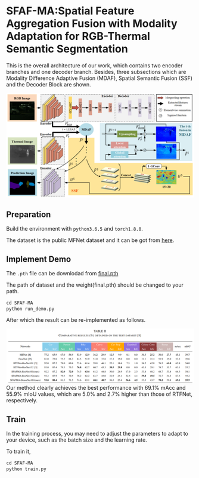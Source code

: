 # SFAF-MA:Spatial Feature Aggregation Fusion with Modality Adaptation for RGB-Thermal Semantic Segmentation
This is the overall architecture of our work, which contains two encoder branches and one decoder branch. Besides, three subsections which are Modality Difference Adaptive Fusion (MDAF), Spatial Semantic Fusion (SSF) and the Decoder Block are shown.

![](https://github.com/hexunjie/SFAF-MA/blob/main/pictures/02.png)

## Preparation
Build the environment with `python3.6.5` and `torch1.8.0`.

The dataset is the public MFNet dataset and it can be got from [here](https://store4.gofile.io/download/direct/744d63d7-d4af-44ff-9b45-27d54f3eb697/dataset.zip).

## Implement Demo
The `.pth` file can be downlodad from [final.pth](https://store4.gofile.io/download/direct/161d7392-0e9f-4093-8afd-eb98380394cb/199.pth)

The path of dataset and the weight(final.pth) should be changed to your path.

    cd SFAF-MA
    python run_demo.py

After which the result can be re-implemented as follows.

![](https://github.com/hexunjie/SFAF-MA/blob/main/pictures/03.png)
Our method clearly achieves the best performance with 69.1% mAcc and 55.9% mIoU values, which are 5.0% and 2.7% higher than those of RTFNet, respectively. 

## Train
In the training process, you may need to adjust the parameters to adapt to your device, such as the batch size and the learning rate.

To train it,

    cd SFAF-MA
    python train.py
    
